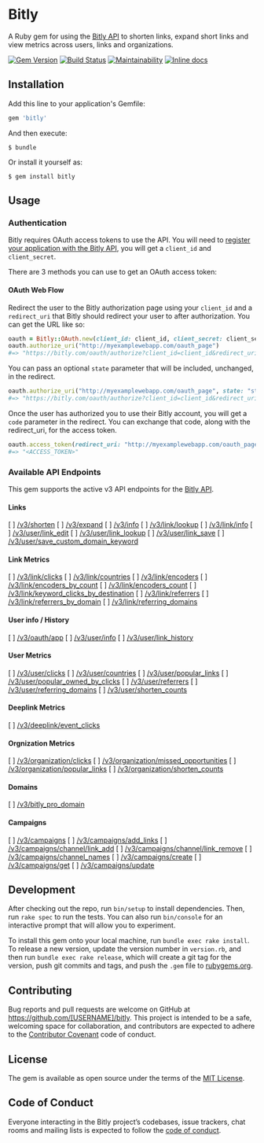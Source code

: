 # Bitly

A Ruby gem for using the [Bitly API](https://dev.bitly.com/) to shorten links, expand short links and view metrics across users, links and organizations.

[![Gem Version](https://badge.fury.io/rb/bitly.svg)](https://rubygems.org/gems/bitly) [![Build Status](https://travis-ci.org/philnash/bitly.svg?branch=master)](https://travis-ci.org/philnash/bitly) [![Maintainability](https://api.codeclimate.com/v1/badges/f8e078b468c1f2aeca53/maintainability)](https://codeclimate.com/github/philnash/bitly/maintainability) [![Inline docs](https://inch-ci.org/github/philnash/bitly.svg?branch=master)](https://inch-ci.org/github/philnash/bitly)

## Installation

Add this line to your application's Gemfile:

```ruby
gem 'bitly'
```

And then execute:

    $ bundle

Or install it yourself as:

    $ gem install bitly

## Usage

### Authentication

Bitly requires OAuth access tokens to use the API. You will need to [register your application with the Bitly API](bitly.com/a/oauth_apps), you will get a `client_id` and `client_secret`.

There are 3 methods you can use to get an OAuth access token:

#### OAuth Web Flow

Redirect the user to the Bitly authorization page using your `client_id` and a `redirect_uri` that Bitly should redirect your user to after authorization. You can get the URL like so:

```ruby
oauth = Bitly::OAuth.new(client_id: client_id, client_secret: client_secret)
oauth.authorize_uri("http://myexamplewebapp.com/oauth_page")
#=> "https://bitly.com/oauth/authorize?client_id=client_id&redirect_uri=http%3A%2F%2Fmyexamplewebapp.com%2Foauth_page"
```

You can pass an optional `state` parameter that will be included, unchanged, in the redirect.

```ruby
oauth.authorize_uri("http://myexamplewebapp.com/oauth_page", state: "state")
#=> "https://bitly.com/oauth/authorize?client_id=client_id&redirect_uri=http%3A%2F%2Fmyexamplewebapp.com%2Foauth_page&state=state"
```

Once the user has authorized you to use their Bitly account, you will get a
`code` parameter in the redirect. You can exchange that code, along with the
redirect_uri, for the access token.

```ruby
oauth.access_token(redirect_uri: "http://myexamplewebapp.com/oauth_page", code: "code")
#=> "<ACCESS_TOKEN>"
```



### Available API Endpoints

This gem supports the active v3 API endpoints for the [Bitly API](https://dev.bitly.com/api.html).

#### Links

[ ] [/v3/shorten](https://dev.bitly.com/links.html#v3_shorten)
[ ] [/v3/expand](https://dev.bitly.com/links.html#v3_expand)
[ ] [/v3/info](https://dev.bitly.com/links.html#v3_info)
[ ] [/v3/link/lookup](https://dev.bitly.com/links.html#v3_link_lookup)
[ ] [/v3/link/info](https://dev.bitly.com/data_apis.html#v3_link_info)
[ ] [/v3/user/link_edit](https://dev.bitly.com/links.html#v3_user_link_edit)
[ ] [/v3/user/link_lookup](https://dev.bitly.com/links.html#v3_user_link_lookup)
[ ] [/v3/user/link_save](https://dev.bitly.com/links.html#v3_user_link_save)
[ ] [/v3/user/save_custom_domain_keyword](https://dev.bitly.com/links.html#v3_user_save_custom_domain_keyword)

#### Link Metrics

[ ] [/v3/link/clicks](https://dev.bitly.com/link_metrics.html#v3_link_clicks)
[ ] [/v3/link/countries](https://dev.bitly.com/link_metrics.html#v3_link_countries)
[ ] [/v3/link/encoders](https://dev.bitly.com/link_metrics.html#v3_link_encoders)
[ ] [/v3/link/encoders_by_count](https://dev.bitly.com/link_metrics.html#v3_link_encoders_by_count)
[ ] [/v3/link/encoders_count](https://dev.bitly.com/link_metrics.html#v3_link_encoders_count)
[ ] [/v3/link/keyword_clicks_by_destination](https://dev.bitly.com/link_metrics.html#v3_link_keyword_clicks_by_destination)
[ ] [/v3/link/referrers](https://dev.bitly.com/link_metrics.html#v3_link_referrers)
[ ] [/v3/link/referrers_by_domain](https://dev.bitly.com/link_metrics.html#v3_link_referrers_by_domain)
[ ] [/v3/link/referring_domains](https://dev.bitly.com/link_metrics.html#v3_link_referring_domains)

#### User info / History

[ ] [/v3/oauth/app](https://dev.bitly.com/user_info.html#v3_oauth_app)
[ ] [/v3/user/info](https://dev.bitly.com/user_info.html#v3_user_info)
[ ] [/v3/user/link_history](https://dev.bitly.com/user_info.html#v3_user_link_history)

#### User Metrics

[ ] [/v3/user/clicks](https://dev.bitly.com/user_metrics.html#v3_user_clicks)
[ ] [/v3/user/countries](https://dev.bitly.com/user_metrics.html#v3_user_countries)
[ ] [/v3/user/popular_links](https://dev.bitly.com/user_metrics.html#v3_user_popular_links)
[ ] [/v3/user/popular_owned_by_clicks](https://dev.bitly.com/user_metrics.html#v3_user_popular_owned_by_clicks)
[ ] [/v3/user/referrers](https://dev.bitly.com/user_metrics.html#v3_user_referrers)
[ ] [/v3/user/referring_domains](https://dev.bitly.com/user_metrics.html#v3_user_referring_domains)
[ ] [/v3/user/shorten_counts](https://dev.bitly.com/user_metrics.html#v3_user_shorten_counts)

#### Deeplink Metrics

[ ] [/v3/deeplink/event_clicks](https://dev.bitly.com/deeplink_metrics.html)

#### Orgnization Metrics

[ ] [/v3/organization/clicks](https://dev.bitly.com/organization_metrics.html#v3_organization_clicks)
[ ] [/v3/organization/missed_opportunities](https://dev.bitly.com/organization_metrics.html#v3_organization_missed_opportunities)
[ ] [/v3/organization/popular_links](https://dev.bitly.com/organization_metrics.html#v3_organization_popular_links)
[ ] [/v3/organization/shorten_counts](https://dev.bitly.com/organization_metrics.html#v3_organization_shorten_counts)

#### Domains

[ ] [/v3/bitly_pro_domain](https://dev.bitly.com/domains.html#v3_bitly_pro_domain)

#### Campaigns

[ ] [/v3/campaigns](https://dev.bitly.com/campaigns.html#v3_campaigns)
[ ] [/v3/campaigns/add_links](https://dev.bitly.com/campaigns.html#v3_campaigns_add_links)
[ ] [/v3/campaigns/channel/link_add](https://dev.bitly.com/campaigns.html#v3_campaigns_channel_link_add)
[ ] [/v3/campaigns/channel/link_remove](https://dev.bitly.com/campaigns.html#v3_campaigns_channel_link_remove)
[ ] [/v3/campaigns/channel_names](https://dev.bitly.com/campaigns.html#v3_campaigns_channel_names)
[ ] [/v3/campaigns/create](https://dev.bitly.com/campaigns.html#v3_campaigns_create)
[ ] [/v3/campaigns/get](https://dev.bitly.com/campaigns.html#v3_campaigns_get)
[ ] [/v3/campaigns/update](https://dev.bitly.com/campaigns.html#v3_campaigns_update)



## Development

After checking out the repo, run `bin/setup` to install dependencies. Then, run `rake spec` to run the tests. You can also run `bin/console` for an interactive prompt that will allow you to experiment.

To install this gem onto your local machine, run `bundle exec rake install`. To release a new version, update the version number in `version.rb`, and then run `bundle exec rake release`, which will create a git tag for the version, push git commits and tags, and push the `.gem` file to [rubygems.org](https://rubygems.org).

## Contributing

Bug reports and pull requests are welcome on GitHub at https://github.com/[USERNAME]/bitly. This project is intended to be a safe, welcoming space for collaboration, and contributors are expected to adhere to the [Contributor Covenant](http://contributor-covenant.org) code of conduct.

## License

The gem is available as open source under the terms of the [MIT License](https://opensource.org/licenses/MIT).

## Code of Conduct

Everyone interacting in the Bitly project’s codebases, issue trackers, chat rooms and mailing lists is expected to follow the [code of conduct](https://github.com/[USERNAME]/bitly/blob/master/CODE_OF_CONDUCT.md).
